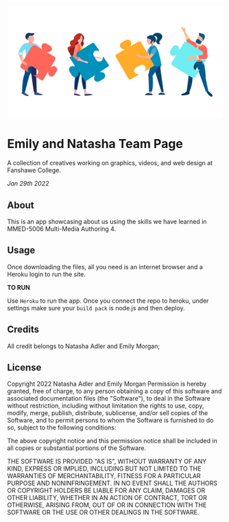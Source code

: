 ![header image](public/images/team.jpeg "Image represents team (taken from the internet)")

# Emily and Natasha Team Page
A collection of creatives working on graphics, videos, and web design at Fanshawe College.

*Jan 29th 2022*

## About
This is an app showcasing about us using the skills we have learned in MMED-5006 Multi-Media Authoring 4.

## Usage
Once downloading the files, all you need is an internet browser and a Heroku login to run the site.

**TO RUN**

Use `Heroku` to run the app. Once you connect the repo to heroku, under settings make sure your `build pack` is node.js and then deploy.

## Credits
All credit belongs to Natasha Adler and Emily Morgan;

## License

Copyright 2022 Natasha Adler and Emily Morgan
Permission is hereby granted, free of charge, to any person obtaining a copy of this software and associated documentation files (the "Software"), to deal in the Software without restriction, including without limitation the rights to use, copy, modify, merge, publish, distribute, sublicense, and/or sell copies of the Software, and to permit persons to whom the Software is furnished to do so, subject to the following conditions:

The above copyright notice and this permission notice shall be included in all copies or substantial portions of the Software.

THE SOFTWARE IS PROVIDED "AS IS", WITHOUT WARRANTY OF ANY KIND, EXPRESS OR IMPLIED, INCLUDING BUT NOT LIMITED TO THE WARRANTIES OF MERCHANTABILITY, FITNESS FOR A PARTICULAR PURPOSE AND NONINFRINGEMENT. IN NO EVENT SHALL THE AUTHORS OR COPYRIGHT HOLDERS BE LIABLE FOR ANY CLAIM, DAMAGES OR OTHER LIABILITY, WHETHER IN AN ACTION OF CONTRACT, TORT OR OTHERWISE, ARISING FROM, OUT OF OR IN CONNECTION WITH THE SOFTWARE OR THE USE OR OTHER DEALINGS IN THE SOFTWARE.

